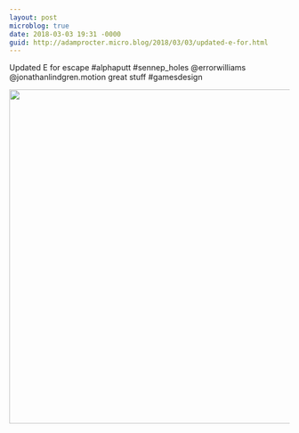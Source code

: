 ```yaml
---
layout: post
microblog: true
date: 2018-03-03 19:31 -0000
guid: http://adamprocter.micro.blog/2018/03/03/updated-e-for.html
---
```

Updated E for escape #alphaputt #sennep_holes @errorwilliams @jonathanlindgren.motion great stuff #gamesdesign

<img src="http://discursive.adamprocter.co.uk/uploads/2018/6bd292543f.jpg" width="600" height="600" />
